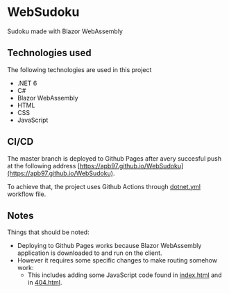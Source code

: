 # WebSudoku
Sudoku made with Blazor WebAssembly

## Technologies used

The following technologies are used in this project
- .NET 6
- C#
- Blazor WebAssembly
- HTML
- CSS
- JavaScript

## CI/CD

The master branch is deployed to Github Pages after avery succesful push at the following address [https://apb97.github.io/WebSudoku](https://apb97.github.io/WebSudoku).

To achieve that, the project uses Github Actions through [dotnet.yml](.github/workflows/dotnet.yml) workflow file.

## Notes

Things that should be noted:
- Deploying to Github Pages works because Blazor WebAssembly application is downloaded to and run on the client.
- However it requires some specific changes to make routing somehow work:
  - This includes adding some JavaScript code found in [index.html](WebSudoku/Client/wwwroot/index.html) and in [404.html](WebSudoku/Client/404.html).
